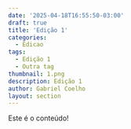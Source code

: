 ```yaml
---
date: '2025-04-18T16:55:50-03:00'
draft: true
title: 'Edição 1'
categories:
  - Edicao
tags:
  - Edição 1
  - Outra tag
thumbnail: 1.png
description: Edição 1
author: Gabriel Coelho
layout: section
---
```


Este é o conteúdo!
